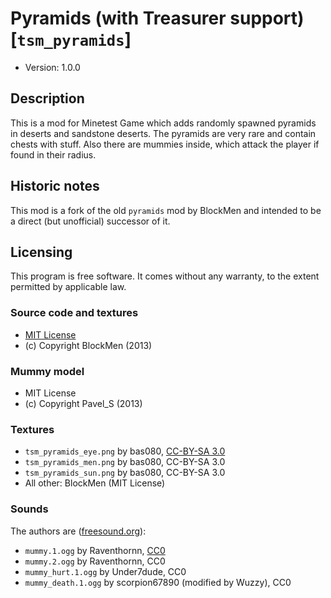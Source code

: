 # Pyramids (with Treasurer support) [`tsm_pyramids`]

* Version: 1.0.0

## Description
This is a mod for Minetest Game which adds randomly spawned pyramids in deserts and
sandstone deserts. The pyramids are very rare and contain chests with stuff.
Also there are mummies inside, which attack the player if found in their radius.

## Historic notes
This mod is a fork of the old `pyramids` mod by BlockMen and intended to be a direct
(but unofficial) successor of it.

## Licensing
This program is free software. It comes without any warranty, to
the extent permitted by applicable law.

### Source code and textures

* [MIT License](https://mit-license.org/)
* (c) Copyright BlockMen (2013)

### Mummy model

* MIT License
* (c) Copyright Pavel\_S (2013)

### Textures

* `tsm_pyramids_eye.png` by bas080, [CC-BY-SA 3.0](https://creativecommons.org/licenses/by-sa/3.0/)
* `tsm_pyramids_men.png` by bas080, CC-BY-SA 3.0
* `tsm_pyramids_sun.png` by bas080, CC-BY-SA 3.0
* All other: BlockMen (MIT License)

### Sounds
The authors are ([freesound.org](https://freesound.org)):

* `mummy.1.ogg` by Raventhornn, [CC0](https://creativecommons.org/publicdomain/zero/1.0/)
* `mummy.2.ogg` by Raventhornn, CC0
* `mummy_hurt.1.ogg` by Under7dude, CC0
* `mummy_death.1.ogg` by scorpion67890 (modified by Wuzzy), CC0
